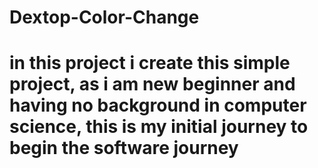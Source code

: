 # Dextop-Color-Change
# in this project i create this simple project, as i am new beginner and having no background in computer science, this is my initial journey to begin the software journey
